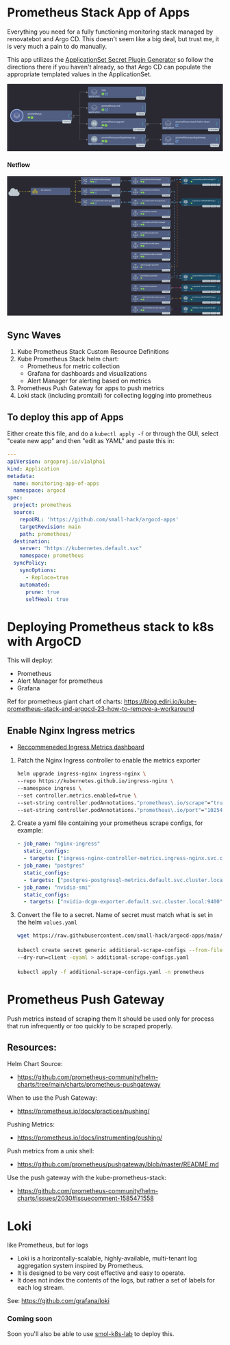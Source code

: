 # Prometheus Stack App of Apps
Everything you need for a fully functioning monitoring stack managed by renovatebot and Argo CD.
This doesn't seem like a big deal, but trust me, it is very much a pain to do manually.

This app utilizes the [ApplicationSet Secret Plugin Generator](https://github.com/jessebot/argocd-appset-secret-plugin) so follow the directions there if you haven't already, so that Argo CD can populate the appropriate templated values in the ApplicationSet.

<img src="./screenshots/prometheus-app-of-apps.png" alt="chart of the full app of apps including all of the apps featured under the Sync Waves section below">

#### Netflow
<img src="./screenshots/prometheus_stack_network.png" alt="chart of the netflow for this app of apps">

## Sync Waves
1. Kube Prometheus Stack Custom Resource Definitions
2. Kube Prometheus Stack helm chart:
   - Prometheus for metric collection
   - Grafana for dashboards and visualizations
   - Alert Manager for alerting based on metrics
3. Prometheus Push Gateway for apps to push metrics
4. Loki stack (including promtail) for collecting logging into prometheus

## To deploy this app of Apps
Either create this file, and do a `kubectl apply -f` or through the GUI, select "ceate new app" and then "edit as YAML" and paste this in:

```yaml
---
apiVersion: argoproj.io/v1alpha1
kind: Application
metadata:
  name: monitoring-app-of-apps
  namespace: argocd
spec:
  project: prometheus
  source:
    repoURL: 'https://github.com/small-hack/argocd-apps'
    targetRevision: main
    path: prometheus/
  destination:
    server: "https://kubernetes.default.svc"
    namespace: prometheus
  syncPolicy:
    syncOptions:
      - Replace=true
    automated:
      prune: true
      selfHeal: true
```

# Deploying Prometheus stack to k8s with ArgoCD

This will deploy:

- Prometheus
- Alert Manager for prometheus
- Grafana

Ref for prometheus giant chart of charts:
https://blog.ediri.io/kube-prometheus-stack-and-argocd-23-how-to-remove-a-workaround

## Enable Nginx Ingress metrics

- [Reccommeneded Ingress Metrics dashboard](https://grafana.com/grafana/dashboards/14314-kubernetes-nginx-ingress-controller-nextgen-devops-nirvana/)

1. Patch the Nginx Ingress controller to enable the metrics exporter 

    ```bash
    helm upgrade ingress-nginx ingress-nginx \
    --repo https://kubernetes.github.io/ingress-nginx \
    --namespace ingress \
    --set controller.metrics.enabled=true \
    --set-string controller.podAnnotations."prometheus\.io/scrape"="true" \
    --set-string controller.podAnnotations."prometheus\.io/port"="10254"
    ```
    
2. Create a yaml file containing your prometheus scrape configs, for example:

      ```yaml
      - job_name: "nginx-ingress"
        static_configs:
        - targets: ["ingress-nginx-controller-metrics.ingress-nginx.svc.cluster.local:10254"]
      - job_name: "postgres"
        static_configs:
        - targets: ["postgres-postgresql-metrics.default.svc.cluster.local:9187"]
      - job_name: "nvidia-smi"
        static_configs:
        - targets: ["nvidia-dcgm-exporter.default.svc.cluster.local:9400"]
      ```
  
3. Convert the file to a secret. Name of secret must match what is set in the helm `values.yaml`
  
      ```bash
      wget https://raw.githubusercontent.com/small-hack/argocd-apps/main/prometheus/scrape-targets.yaml
      
      kubectl create secret generic additional-scrape-configs --from-file=scrape-targets.yaml \
      --dry-run=client -oyaml > additional-scrape-configs.yaml

      kubectl apply -f additional-scrape-configs.yaml -n prometheus
      ```

# Prometheus Push Gateway

Push metrics instead of scraping them
It should be used only for process that run infrequently or too quickly to be scraped properly.

## Resources:

Helm Chart Source:
- https://github.com/prometheus-community/helm-charts/tree/main/charts/prometheus-pushgateway

When to use the Push Gateway: 
- https://prometheus.io/docs/practices/pushing/

Pushing Metrics:
- https://prometheus.io/docs/instrumenting/pushing/

Push metrics from a unix shell:
- https://github.com/prometheus/pushgateway/blob/master/README.md

Use the push gateway with the kube-prometheus-stack: 
- https://github.com/prometheus-community/helm-charts/issues/2030#issuecomment-1585471558

# Loki

like Prometheus, but for logs

- Loki is a horizontally-scalable, highly-available, multi-tenant log aggregation system inspired by Prometheus. 
- It is designed to be very cost effective and easy to operate. 
- It does not index the contents of the logs, but rather a set of labels for each log stream.

See: https://github.com/grafana/loki

### Coming soon
 Soon you'll also be able to use [smol-k8s-lab](https://github.com/small-hack/smol-k8s-lab) to deploy this.
